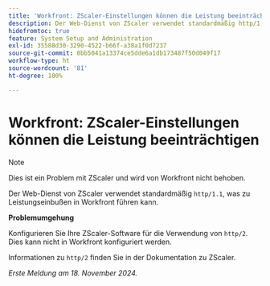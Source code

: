 ```yaml
---
title: 'Workfront: ZScaler-Einstellungen können die Leistung beeinträchtigen'
description: Der Web-Dienst von ZScaler verwendet standardmäßig http/1.1, was zu Leistungseinbußen in Workfront führen kann.
hidefromtoc: true
feature: System Setup and Administration
exl-id: 35588d30-3290-4522-b66f-a38a1f0d7237
source-git-commit: 8bb5041a13374ce5dde6a1db173487f50d049f17
workflow-type: ht
source-wordcount: '81'
ht-degree: 100%

---
```


# Workfront: ZScaler-Einstellungen können die Leistung beeinträchtigen

>[!NOTE]
>
>Dies ist ein Problem mit ZScaler und wird von Workfront nicht behoben.

Der Web-Dienst von ZScaler verwendet standardmäßig `http/1.1`, was zu Leistungseinbußen in Workfront führen kann.

**Problemumgehung**

Konfigurieren Sie Ihre ZScaler-Software für die Verwendung von `http/2`. Dies kann nicht in Workfront konfiguriert werden.

Informationen zu `http/2` finden Sie in der Dokumentation zu ZScaler.

_Erste Meldung am 18. November 2024._
